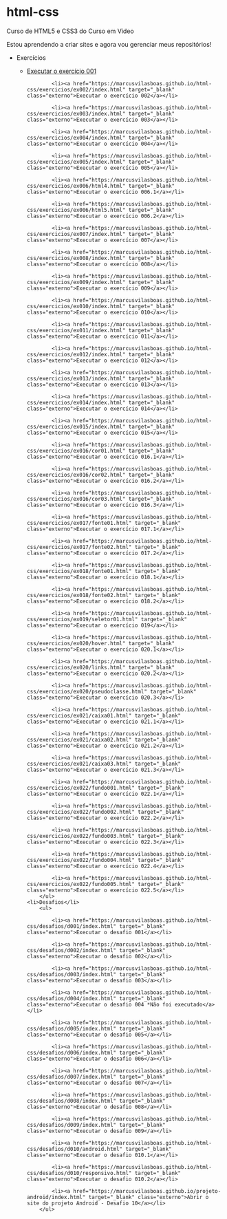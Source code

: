 # html-css
 Curso de HTML5 e CSS3 do Curso em Video

 Estou aprendendo a criar sites e agora vou gerenciar meus repositórios!

<ul>
    <li>Exercícios</li>
        <ul>
            <li><a href="https://marcusvilasboas.github.io/html-css/exercicios/ex001/index.html" target="_blank" class="externo">Executar o exercício 001</a></li>
            
            <li><a href="https://marcusvilasboas.github.io/html-css/exercicios/ex002/index.html" target="_blank" class="externo">Executar o exercício 002</a></li>
            
            <li><a href="https://marcusvilasboas.github.io/html-css/exercicios/ex003/index.html" target="_blank" class="externo">Executar o exercício 003</a></li>
            
            <li><a href="https://marcusvilasboas.github.io/html-css/exercicios/ex004/index.html" target="_blank" class="externo">Executar o exercício 004</a></li>
            
            <li><a href="https://marcusvilasboas.github.io/html-css/exercicios/ex005/index.html" target="_blank" class="externo">Executar o exercício 005</a></li>
            
            <li><a href="https://marcusvilasboas.github.io/html-css/exercicios/ex006/html4.html" target="_blank" class="externo">Executar o exercício 006.1</a></li>
            
            <li><a href="https://marcusvilasboas.github.io/html-css/exercicios/ex006/html5.html" target="_blank" class="externo">Executar o exercício 006.2</a></li>
            
            <li><a href="https://marcusvilasboas.github.io/html-css/exercicios/ex007/index.html" target="_blank" class="externo">Executar o exercício 007</a></li>
            
            <li><a href="https://marcusvilasboas.github.io/html-css/exercicios/ex008/index.html" target="_blank" class="externo">Executar o exercício 008</a></li>
            
            <li><a href="https://marcusvilasboas.github.io/html-css/exercicios/ex009/index.html" target="_blank" class="externo">Executar o exercício 009</a></li>
            
            <li><a href="https://marcusvilasboas.github.io/html-css/exercicios/ex010/index.html" target="_blank" class="externo">Executar o exercício 010</a></li>
            
            <li><a href="https://marcusvilasboas.github.io/html-css/exercicios/ex011/index.html" target="_blank" class="externo">Executar o exercício 011</a></li>
            
            <li><a href="https://marcusvilasboas.github.io/html-css/exercicios/ex012/index.html" target="_blank" class="externo">Executar o exercício 012</a></li>
            
            <li><a href="https://marcusvilasboas.github.io/html-css/exercicios/ex013/index.html" target="_blank" class="externo">Executar o exercício 013</a></li>
            
            <li><a href="https://marcusvilasboas.github.io/html-css/exercicios/ex014/index.html" target="_blank" class="externo">Executar o exercício 014</a></li>
            
            <li><a href="https://marcusvilasboas.github.io/html-css/exercicios/ex015/index.html" target="_blank" class="externo">Executar o exercício 015</a></li>
            
            <li><a href="https://marcusvilasboas.github.io/html-css/exercicios/ex016/cor01.html" target="_blank" class="externo">Executar o exercício 016.1</a></li>
            
            <li><a href="https://marcusvilasboas.github.io/html-css/exercicios/ex016/cor02.html" target="_blank" class="externo">Executar o exercício 016.2</a></li>
            
            <li><a href="https://marcusvilasboas.github.io/html-css/exercicios/ex016/cor03.html" target="_blank" class="externo">Executar o exercício 016.3</a></li>
            
            <li><a href="https://marcusvilasboas.github.io/html-css/exercicios/ex017/fonte01.html" target="_blank" class="externo">Executar o exercício 017.1</a></li>
            
            <li><a href="https://marcusvilasboas.github.io/html-css/exercicios/ex017/fonte02.html" target="_blank" class="externo">Executar o exercício 017.2</a></li>
            
            <li><a href="https://marcusvilasboas.github.io/html-css/exercicios/ex018/fonte01.html" target="_blank" class="externo">Executar o exercício 018.1</a></li>
            
            <li><a href="https://marcusvilasboas.github.io/html-css/exercicios/ex018/fonte02.html" target="_blank" class="externo">Executar o exercício 018.2</a></li>
            
            <li><a href="https://marcusvilasboas.github.io/html-css/exercicios/ex019/seletor01.html" target="_blank" class="externo">Executar o exercício 019</a></li>
            
            <li><a href="https://marcusvilasboas.github.io/html-css/exercicios/ex020/hover.html" target="_blank" class="externo">Executar o exercício 020.1</a></li>
            
            <li><a href="https://marcusvilasboas.github.io/html-css/exercicios/ex020/links.html" target="_blank" class="externo">Executar o exercício 020.2</a></li>
            
            <li><a href="https://marcusvilasboas.github.io/html-css/exercicios/ex020/pseudoclasse.html" target="_blank" class="externo">Executar o exercício 020.3</a></li>
            
            <li><a href="https://marcusvilasboas.github.io/html-css/exercicios/ex021/caixa01.html" target="_blank" class="externo">Executar o exercício 021.1</a></li>
            
            <li><a href="https://marcusvilasboas.github.io/html-css/exercicios/ex021/caixa02.html" target="_blank" class="externo">Executar o exercício 021.2</a></li>
            
            <li><a href="https://marcusvilasboas.github.io/html-css/exercicios/ex021/caixa03.html" target="_blank" class="externo">Executar o exercício 021.3</a></li>

            <li><a href="https://marcusvilasboas.github.io/html-css/exercicios/ex022/fundo001.html" target="_blank" class="externo">Executar o exercício 022.1</a></li>

            <li><a href="https://marcusvilasboas.github.io/html-css/exercicios/ex022/fundo002.html" target="_blank" class="externo">Executar o exercício 022.2</a></li>

            <li><a href="https://marcusvilasboas.github.io/html-css/exercicios/ex022/fundo003.html" target="_blank" class="externo">Executar o exercício 022.3</a></li>

            <li><a href="https://marcusvilasboas.github.io/html-css/exercicios/ex022/fundo004.html" target="_blank" class="externo">Executar o exercício 022.4</a></li>

            <li><a href="https://marcusvilasboas.github.io/html-css/exercicios/ex022/fundo005.html" target="_blank" class="externo">Executar o exercício 022.5</a></li>
        </ul>
    <li>Desafios</li>
        <ul>

            <li><a href="https://marcusvilasboas.github.io/html-css/desafios/d001/index.html" target="_blank" class="externo">Executar o desafio 001</a></li>

            <li><a href="https://marcusvilasboas.github.io/html-css/desafios/d002/index.html" target="_blank" class="externo">Executar o desafio 002</a></li>

            <li><a href="https://marcusvilasboas.github.io/html-css/desafios/d003/index.html" target="_blank" class="externo">Executar o desafio 003</a></li>

            <li><a href="https://marcusvilasboas.github.io/html-css/desafios/d004/index.html" target="_blank" class="externo">Executar o desafio 004 *Não foi executado</a></li>

            <li><a href="https://marcusvilasboas.github.io/html-css/desafios/d005/index.html" target="_blank" class="externo">Executar o desafio 005</a></li>

            <li><a href="https://marcusvilasboas.github.io/html-css/desafios/d006/index.html" target="_blank" class="externo">Executar o desafio 006</a></li>

            <li><a href="https://marcusvilasboas.github.io/html-css/desafios/d007/index.html" target="_blank" class="externo">Executar o desafio 007</a></li>

            <li><a href="https://marcusvilasboas.github.io/html-css/desafios/d008/index.html" target="_blank" class="externo">Executar o desafio 008</a></li>

            <li><a href="https://marcusvilasboas.github.io/html-css/desafios/d009/index.html" target="_blank" class="externo">Executar o desafio 009</a></li>

            <li><a href="https://marcusvilasboas.github.io/html-css/desafios/d010/android.html" target="_blank" class="externo">Executar o desafio 010.1</a></li>

            <li><a href="https://marcusvilasboas.github.io/html-css/desafios/d010/responsivo.html" target="_blank" class="externo">Executar o desafio 010.2</a></li>

            <li><a href="https://marcusvilasboas.github.io/projeto-android/index.html" target="_blank" class="externo">Abrir o site do projeto Android - Desafio 10</a></li>
        </ul>
</ul>